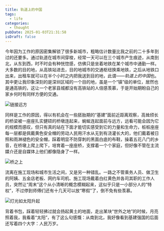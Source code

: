 ```yaml
---
title: 轨道上的中国
tags:
  - life
categories:
  - thought
pubDate: 2025-01-03T21:31:58
isDraft: false
---
```

今年因为工作的原因密集解锁了很多新城市，粗略估计数量比我之前的二十多年到过的还要多。通过轨道在城市间穿梭，经常一天可以在三个城市产生痕迹，从南到北，从东到西，时不时会有种恍惚感，仿佛只是坐着地铁在某个城市中通勤一样。大多数的目的地，从高铁站进去，目的地城市的交通枢纽换乘地铁，之后从地铁口出来，出租车就可以在半个小时之内把我送到目的地，此谓——*轨道上的中国*也。其中更让我印象深刻的是深圳区域的一个目的地，虽是一个“镇”级的单位，居然也是通高铁的，这让一个老家县城都没有高铁站的人倍感羡慕，于是开始期盼自己的家乡何时有同样方便的交通。

![链接远方](https://static.yuhang.ch/posts/thoughts/china-on-the-rails/oh-bridge.webp)

同样是工作的原因，得以有机会在一些胚胎期的“基建”面前近距离观察，高耸颀长的桥梁被一座座扎实健硕的桥墩连起来，蜿蜒连起面前与远方，远看可能会因为它的规模而感叹，但只有真的站在下面才能切实感受到它的力量和生命力，桩桩座座每一层都是佩戴黄色安全帽的劳动人民用汗水从无到有浇灌长大的，他们戴着被日照和雨淋褪色的安全帽，踩着明显不防穿刺的黑面白底的布鞋，操着五花八门的乡音，在桥墩上爬上爬下，培育着一座座桥，支撑着一个个家庭，但好像不管在主流媒介还是自媒体上他们都像隐身了一样。

![桥之上](https://static.yuhang.ch/posts/thoughts/china-on-the-rails/on-the-bridge.webp)

流离在施工现场和城市生活之间，又是另一种错乱。一路之不管乘务人员、做卫生的阿姨、五金店老板、网约车司机、施工现场戴着白红黄色并各司其职的工作人员，突然让“周末”这个从小清晰的概念模糊起来，这似乎只是一小部分人的“特权”，不过停到师傅们还有十几天可以放“寒假”了，倒不免有些羡慕。

![灯光如太阳升起](https://static.yuhang.ch/posts/thoughts/china-on-the-rails/light-like-sunrise.webp)

背着书包，踩着轻轻拂过就会扬起黄土的地面，走出某块“世外之地”的时候，月亮照着我，我看着“太阳”，有了这么句感慨：从南到北，我好像看到基建强国的后面还写着四个大字：人民万岁。


